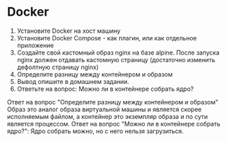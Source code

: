 # Docker
1. Установите Docker на хост машину
2. Установите Docker Compose - как плагин, или как отдельное приложение
3. Создайте свой кастомный образ nginx на базе alpine. После запуска nginx
должен отдавать кастомную страницу (достаточно изменить дефолтную
страницу nginx)
4. Определите разницу между контейнером и образом
5. Вывод опишите в домашнем задании.
6. Ответьте на вопрос: Можно ли в контейнере собрать ядро?

Ответ на вопрос "Определите разницу между контейнером и образом"
Образ это аналог образа виртуальной машины и является скорее исполняемым файлом, а контейнер это экземпляр образа и по сути является процессом.
Ответ на вопрос "Можно ли в контейнере собрать ядро?":
Ядро собрать можно, но с него нельзя загрузиться.
